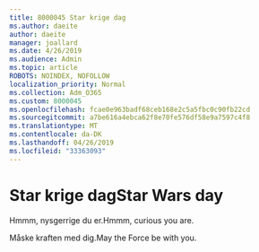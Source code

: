```yaml
---
title: 8000045 Star krige dag
ms.author: daeite
author: daeite
manager: joallard
ms.date: 4/26/2019
ms.audience: Admin
ms.topic: article
ROBOTS: NOINDEX, NOFOLLOW
localization_priority: Normal
ms.collection: Adm_O365
ms.custom: 8000045
ms.openlocfilehash: fcae0e963badf68ceb168e2c5a5fbc0c90fb22cd
ms.sourcegitcommit: a7be616a4ebca62f8e70fe576df58e9a7597c4f8
ms.translationtype: MT
ms.contentlocale: da-DK
ms.lasthandoff: 04/26/2019
ms.locfileid: "33363093"
---
```

# <a name="star-wars-day"></a><span data-ttu-id="bcf6c-102">Star krige dag</span><span class="sxs-lookup"><span data-stu-id="bcf6c-102">Star Wars day</span></span>

<span data-ttu-id="bcf6c-103">Hmmm, nysgerrige du er.</span><span class="sxs-lookup"><span data-stu-id="bcf6c-103">Hmmm, curious you are.</span></span>

<span data-ttu-id="bcf6c-104">Måske kraften med dig.</span><span class="sxs-lookup"><span data-stu-id="bcf6c-104">May the Force be with you.</span></span>